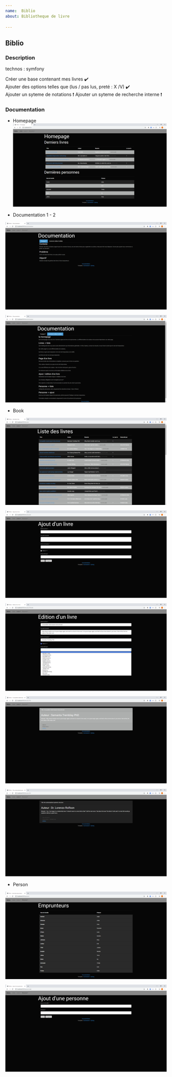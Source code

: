 ```yaml
---
name:  Biblio
about: Bibliotheque de livre 

---
```


## Biblio

### Description

technos : symfony

Créer une base contenant mes livres :heavy_check_mark:  
Ajouter des options telles que (lus / pas lus, preté : X /V) :heavy_check_mark:  
Ajouter un syteme de notations :heavy_exclamation_mark:
Ajouter un syteme de recherche interne :heavy_exclamation_mark:

### Documentation 

- Homepage 
![index](/Documentation/index.png)

- Documentation 1 - 2

![documentation1](/Documentation/documentation_1.png)  

![documentation2](/Documentation/documentation_2.png)

- Book 

![browseBook](/Documentation/browse_book.png)

![addBook](/Documentation/add_book.png)

![editBook](/Documentation/edit_book.png)

![readLu](/Documentation/read_book_lu.png)

![readNonLu](/Documentation/read_book_nonlu.png)

- Person 
  
![browsePerson](/Documentation/browse_person.png)

![addPerson](/Documentation/add_person.png)




  